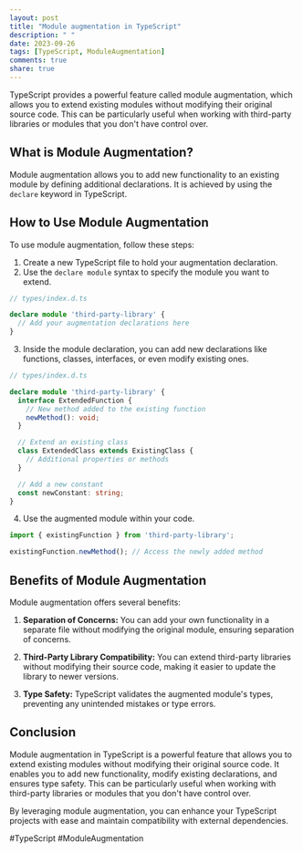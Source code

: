 ```yaml
---
layout: post
title: "Module augmentation in TypeScript"
description: " "
date: 2023-09-26
tags: [TypeScript, ModuleAugmentation]
comments: true
share: true
---
```


TypeScript provides a powerful feature called module augmentation, which allows you to extend existing modules without modifying their original source code. This can be particularly useful when working with third-party libraries or modules that you don't have control over.

## What is Module Augmentation?

Module augmentation allows you to add new functionality to an existing module by defining additional declarations. It is achieved by using the `declare` keyword in TypeScript.

## How to Use Module Augmentation

To use module augmentation, follow these steps:

1. Create a new TypeScript file to hold your augmentation declaration.
2. Use the `declare module` syntax to specify the module you want to extend.

```typescript
// types/index.d.ts

declare module 'third-party-library' {
  // Add your augmentation declarations here
}
```

3. Inside the module declaration, you can add new declarations like functions, classes, interfaces, or even modify existing ones.

```typescript
// types/index.d.ts

declare module 'third-party-library' {
  interface ExtendedFunction {
    // New method added to the existing function
    newMethod(): void;
  }

  // Extend an existing class
  class ExtendedClass extends ExistingClass {
    // Additional properties or methods
  }

  // Add a new constant
  const newConstant: string;
}
```

4. Use the augmented module within your code.

```typescript
import { existingFunction } from 'third-party-library';

existingFunction.newMethod(); // Access the newly added method
```

## Benefits of Module Augmentation

Module augmentation offers several benefits:

1. **Separation of Concerns:** You can add your own functionality in a separate file without modifying the original module, ensuring separation of concerns.

2. **Third-Party Library Compatibility:** You can extend third-party libraries without modifying their source code, making it easier to update the library to newer versions.

3. **Type Safety:** TypeScript validates the augmented module's types, preventing any unintended mistakes or type errors.

## Conclusion

Module augmentation in TypeScript is a powerful feature that allows you to extend existing modules without modifying their original source code. It enables you to add new functionality, modify existing declarations, and ensures type safety. This can be particularly useful when working with third-party libraries or modules that you don't have control over.

By leveraging module augmentation, you can enhance your TypeScript projects with ease and maintain compatibility with external dependencies.

#TypeScript #ModuleAugmentation
